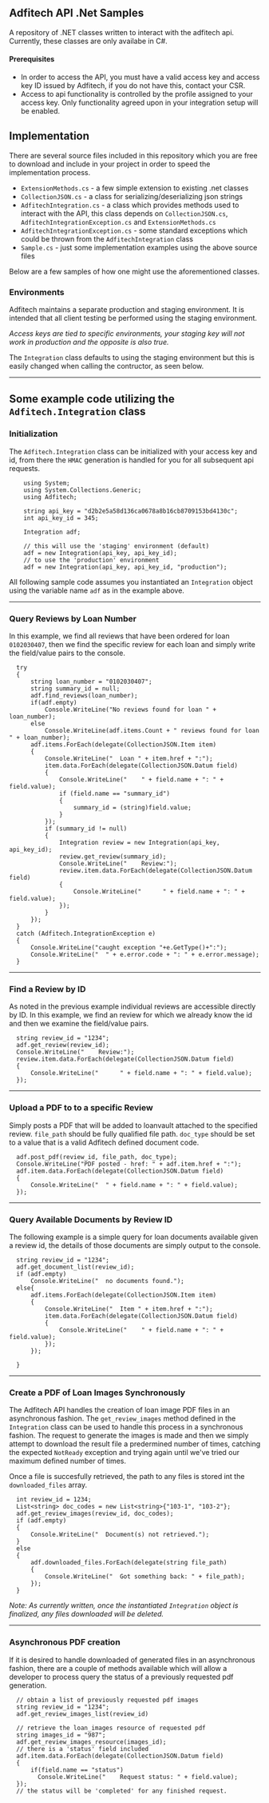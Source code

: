 ## Adfitech API .Net Samples

A repository of .NET classes written to interact with the adfitech api. Currently, these classes are only availabe in C#.

#### Prerequisites


  - In order to access the API, you must have a valid access key and access key ID issued by Adfitech, if  you do not have this, contact your CSR.
  - Access to api functionality is controlled by the profile assigned to your access key. Only functionality agreed upon in your integration setup will be enabled.

## Implementation

There are several source files included in this repository which you are free to download and include in your project in order to speed the implementation process.

  - `ExtensionMethods.cs`  -  a few simple extension to existing .net classes
  - `CollectionJSON.cs`  -  a class for serializing/deserializing json strings
  - `AdfitechIntegration.cs`  -  a class which provides methods used to interact with the API, this class depends on `CollectionJSON.cs`, `AdfitechIntegrationException.cs` and `ExtensionMethods.cs`
  - `AdfitechIntegrationException.cs`  -  some standard exceptions which could be thrown from the `AdfitechIntegration` class
  - `Sample.cs`  -  just some implementation examples using the above source files

Below are a few samples of how one might use the aforementioned classes.

### Environments

Adfitech maintains a separate production and staging environment. It is intended that all client testing be performed using the staging environment. 

*Access keys are tied to specific environments, your staging key will not work in production and the opposite is also true.*

The `Integration` class defaults to using the staging environment but this is easily changed when calling the contructor, as seen below.

---

## Some example code utilizing the `Adfitech.Integration` class

### Initialization

The `Adfitech.Integration` class can be initialized with your access key and id, from there the `HMAC` generation is handled for you for all subsequent api requests.

```
    using System;
    using System.Collections.Generic;
    using Adfitech;

    string api_key = "d2b2e5a58d136ca0678a8b16cb8709153bd4130c";
    int api_key_id = 345;

    Integration adf;

    // this will use the 'staging' environment (default)
    adf = new Integration(api_key, api_key_id); 
    // to use the 'production' environment
    adf = new Integration(api_key, api_key_id, "production"); 

```

All following sample code assumes you instantiated an `Integration` object using the variable name `adf` as in the example above.

---

### Query Reviews by Loan Number

In this example, we find all reviews that have been ordered for loan `0102030407`, then we find the specific review for each loan and simply write the field/value pairs to the console.

```
  try
  {
      string loan_number = "0102030407";
      string summary_id = null;
      adf.find_reviews(loan_number);
      if(adf.empty)
          Console.WriteLine("No reviews found for loan " + loan_number);
      else
          Console.WriteLine(adf.items.Count + " reviews found for loan " + loan_number);
      adf.items.ForEach(delegate(CollectionJSON.Item item)
      {
          Console.WriteLine("  Loan " + item.href + ":");
          item.data.ForEach(delegate(CollectionJSON.Datum field)
          {
              Console.WriteLine("    " + field.name + ": " + field.value);
              if (field.name == "summary_id")
              {
                  summary_id = (string)field.value;
              }
          });
          if (summary_id != null)
          {
              Integration review = new Integration(api_key, api_key_id);
              review.get_review(summary_id);
              Console.WriteLine("    Review:");
              review.item.data.ForEach(delegate(CollectionJSON.Datum field)
              {
                  Console.WriteLine("      " + field.name + ": " + field.value);
              });
          }
      });
  }
  catch (Adfitech.IntegrationException e)
  {
      Console.WriteLine("caught exception "+e.GetType()+":");
      Console.WriteLine("  " + e.error.code + ": " + e.error.message);
  }
```

---

### Find a Review by ID

As noted in the previous example individual reviews are accessible directly by ID. In this example, we find an review for which we already know the id and then we examine the field/value pairs.

```
  string review_id = "1234";
  adf.get_review(review_id);
  Console.WriteLine("    Review:");
  review.item.data.ForEach(delegate(CollectionJSON.Datum field)
  {
      Console.WriteLine("      " + field.name + ": " + field.value);
  });
```

---

### Upload a PDF to to a specific Review

Simply posts a PDF that will be added to loanvault attached to the specified review. `file_path` should be fully qualified file path. 
`doc_type` should be set to a value that is a valid Adfitech defined document code.

```
  adf.post_pdf(review_id, file_path, doc_type);
  Console.WriteLine("PDF posted - href: " + adf.item.href + ":");
  adf.item.data.ForEach(delegate(CollectionJSON.Datum field)
  {
      Console.WriteLine("  " + field.name + ": " + field.value);
  });
```

---

### Query Available Documents by Review ID

The following example is a simple query for loan documents available given a review id, the details of those documents are simply output to the console.

```
  string review_id = "1234";
  adf.get_document_list(review_id);
  if (adf.empty)
      Console.WriteLine("  no documents found.");
  else{
      adf.items.ForEach(delegate(CollectionJSON.Item item)
      {
          Console.WriteLine("  Item " + item.href + ":");
          item.data.ForEach(delegate(CollectionJSON.Datum field)
          {
              Console.WriteLine("    " + field.name + ": " + field.value);
          });
      });

  }
```

---

### Create a PDF of Loan Images Synchronously

The Adfitech API handles the creation of loan image PDF files in an asynchronous fashion. The `get_review_images` method defined in the `Integration` class can be used to handle this process in a synchronous fashion. The request to generate the images is made and then we simply attempt to download the result file a predermined number of times, catching the expected `NotReady` exception and trying again until we've tried our maximum defined number of times.

Once a file is succesfully retrieved, the path to any files is stored int the `downloaded_files` array.

```
  int review_id = 1234;
  List<string> doc_codes = new List<string>{"103-1", "103-2"};
  adf.get_review_images(review_id, doc_codes);
  if (adf.empty)
  {
      Console.WriteLine("  Document(s) not retrieved.");
  }
  else
  {
      adf.downloaded_files.ForEach(delegate(string file_path)
      {
          Console.WriteLine("  Got something back: " + file_path);
      });
  }
```

*Note: As currently written, once the instantiated `Integration` object is finalized, any files downloaded will be deleted.*

---

### Asynchronous PDF creation

If it is desired to handle downloaded of generated files in an asynchronous fashion, there are a couple of methods available which will allow a developer to process query the status of a previously requested pdf generation.

```
  // obtain a list of previously requested pdf images
  string review_id = "1234";
  adf.get_review_images_list(review_id)

  // retrieve the loan_images resource of requested pdf
  string images_id = "987";
  adf.get_review_images_resource(images_id);
  // there is a 'status' field included 
  adf.item.data.ForEach(delegate(CollectionJSON.Datum field)
  {
      if(field.name == "status")
        Console.WriteLine("    Request status: " + field.value);
  });
  // the status will be 'completed' for any finished request.

```